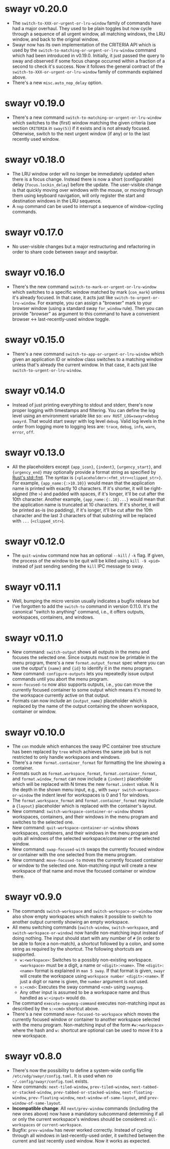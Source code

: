 swayr v0.20.0
=============

- The `switch-to-XXX-or-urgent-or-lru-window` family of commands have had a
  major overhaul.  They used to be plain toggles but now cycle through a
  sequence of all urgent window, all matching windows, the LRU window, and back
  to the original window.
- Swayr now has its own implementation of the CRITERIA API which is used by the
  `switch-to-matching-or-urgent-or-lru-window` command which had been
  introduced in v0.19.0.  Initially, it just passed the query to sway and
  observed if some focus change occurred within a fraction of a second to check
  it's success.  Now it follows the general contract of the
  `switch-to-XXX-or-urgent-or-lru-window` family of commands explained above.
- There's a new `misc.auto_nop_delay` option.

swayr v0.19.0
=============

- There's a new command `switch-to-matching-or-urgent-or-lru-window` which
  switches to the (first) window matching the given criteria (see section
  `CRITERIA` in `sway(5)`) if it exists and is not already focused.  Otherwise,
  switch to the next urgent window (if any) or to the last recently used
  window.

swayr v0.18.0
=============

- The LRU window order will no longer be immediately updated when there is a
  focus change.  Instead there is now a short (configurable) delay
  (`focus.lockin_delay`) before the update.  The user-visible change is that
  quickly moving over windows with the mouse, or moving through them using
  keyboard navigation, will only register the start and destination windows in
  the LRU sequence.
- A `nop` command can be used to interrupt a sequence of window-cycling
  commands.

swayr v0.17.0
=============

- No user-visible changes but a major restructuring and refactoring in order to
  share code between swayr and swayrbar.

swayr v0.16.0
=============

- There's the new command `switch-to-mark-or-urgent-or-lru-window` which
  switches to a specific window matched by mark (`con_mark`) unless it's
  already focused.  In that case, it acts just like
  `switch-to-urgent-or-lru-window`.  For example, you can assign a "browser"
  mark to your browser window (using a standard sway `for_window` rule).  Then
  you can provide "browser" as argument to this command to have a convenient
  browser <-> last-recently-used window toggle.

swayr v0.15.0
=============

- There's a new command `switch-to-app-or-urgent-or-lru-window` which given an
  application ID or window class switches to a matching window unless that's
  already the current window.  In that case, it acts just like
  `switch-to-urgent-or-lru-window`.

swayr v0.14.0
=============

- Instead of just printing everything to stdout and stderr, there's now proper
  logging with timestamps and filtering.  You can define the log level using an
  environment variable like so: `env RUST_LOG=swayr=debug swayrd`.  That would
  start swayr with log level `debug`.  Valid log levels in the order from
  logging more to logging less are: `trace`, `debug`, `info`, `warn`, `error`,
  `off`.

swayr v0.13.0
=============

- All the placeholders except `{app_icon}`, `{indent}`, `{urgency_start}`, and
  `{urgency_end}` may optionally provide a format string as specified by
  [Rust's std::fmt](https://doc.rust-lang.org/std/fmt/).  The syntax is
  `{<placeholder>:<fmt_str><clipped_str>}`.  For example,
  `{app_name:{:>10.10}}` would mean that the application name is printed with
  exactly 10 characters.  If it's shorter, it will be right-aligned (the `>`)
  and padded with spaces, if it's longer, it'll be cut after the 10th
  character.  Another example, `{app_name:{:.10}...}` would mean that the
  application name is truncated at 10 characters.  If it's shorter, it will be
  printed as-is (no padding), if it's longer, it'll be cut after the 10th
  character and the last 3 characters of that substring will be replaced with
  `...` (`<clipped_str>`).

swayr v0.12.0
=============

- The `quit-window` command now has an optional `--kill` / `-k` flag.  If
  given, the process of the window to be quit will be killed using `kill -9
  <pid>` instead of just sending sending the `kill` IPC message to sway.

swayr v0.11.1
=============

- Well, bumping the micro version usually indicates a bugfix release but I've
  forgotten to add the `switch-to` command in version 0.11.0.  It's the
  canonical "switch to anything" command, i.e., it offers outputs, workspaces,
  containers, and windows.

swayr v0.11.0
=============

- New command: `switch-output` shows all outputs in the menu and focuses the
  selected one.  Since outputs must now be printable in the menu program,
  there's a new `format.output_format` spec where you can use the output's
  `{name}` and `{id}` to identify it in the menu program.
- New command: `configure-outputs` lets you repeatedly issue output commands
  until you abort the menu program.
- `move-focused-to` now also supports outputs, i.e., you can move the currently
  focused container to some output which means it's moved to the workspace
  currently active on that output.
- Formats can now include an `{output_name}` placeholder which is replaced by
  the name of the output containing the shown workspace, container or window.

swayr v0.10.0
=============

- The `con` module which enhances the sway IPC container tree structure has
  been replaced by `tree` which achieves the same job but is not restricted to
  only handle workspaces and windows.
- There's a new `format.container_format` for formatting the line showing a
  container.
- Formats such as `format.workspace_format`, `format.container_format`, and
  `format.window_format` can now include a `{indent}` placeholder which will be
  replaced with N times the new `format.indent` value.  N is the depth in the
  shown menu input, e.g., with `swayr switch-workspace-or-window` the indent
  level for workspaces is 0 and 1 for windows.
- The `format.workspace_format` and `format.container_format` may include a
  `{layout}` placeholder which is replaced with the container's layout.
- New command: `switch-workspace-container-or-window` shows workspaces,
  containers, and their windows in the menu program and switches to the
  selected one.
- New command: `quit-workspace-container-or-window` shows workspaces,
  containers, and their windows in the menu program and quits all windows of
  the selected workspace/container or the selected window.
- New command: `swap-focused-with` swaps the currently focused window or
  container with the one selected from the menu program.
- New command: `move-focused-to` moves the currently focused container or
  window to the selected one.  Non-matching input will create a new workspace
  of that name and move the focused container or window there.
  

swayr v0.9.0
============

- The commands `switch-workspace` and `switch-workspace-or-window` now also
  show empty workspaces which makes it possible to switch to another output
  currently showing an empty workspace.
- All menu switching commands (`switch-window`, `switch-workspace`, and
  `switch-workspace-or-window`) now handle non-matching input instead of doing
  nothing.  The input should start with any number of `#` (in order to be able
  to force a non-match), a shortcut followed by a colon, and some string as
  required by the shortcut.  The following shortcuts are supported.
  - `w:<workspace>`: Switches to a possibly non-existing workspace.
    `<workspace>` must be a digit, a name or `<digit>:<name>`.  The
    `<digit>:<name>` format is explained in `man 5 sway`.  If that format is
    given, `swayr` will create the workspace using `workspace number
    <digit>:<name>`.  If just a digit or name is given, the `number` argument
    is not used.
  - `s:<cmd>`: Executes the sway command `<cmd>` using `swaymsg`.
  - Any other input is assumed to be a workspace name and thus handled as
    `w:<input>` would do.
- The command `execute-swaymsg-command` executes non-matching input as
  described by the `s:<cmd>` shortcut above.
- There's a new command `move-focused-to-workspace` which moves the currently
  focused window or container to another workspace selected with the menu
  program.  Non-matching input of the form `#w:<workspace>` where the hash and
  `w:` shortcut are optional can be used to move it to a new workspace.


swayr v0.8.0
============

- There's now the possibility to define a system-wide config file
  `/etc/xdg/swayr/config.toml`.  It is used when no
  `~/.config/swayr/config.toml` exists.
- New commands: `next-tiled-window`, `prev-tiled-window`,
  `next-tabbed-or-stacked-window`, `prev-tabbed-or-stacked-window`,
  `next-floating-window`, `prev-floating-window`, `next-window-of-same-layout`,
  and `prev-window-of-same-layout`.
- **Incompatible change**: All `next/prev-window` commands (including the new
  ones above) now have a mandatory subcommand determining if all or only the
  current workspace's windows should be considered: `all-workspaces` or
  `current-workspace`.
- Bugfix: `prev-window` has never worked correctly.  Instead of cycling through
  all windows in last-recently-used order, it switched between the current and
  last recently used window.  Now it works as expected.
